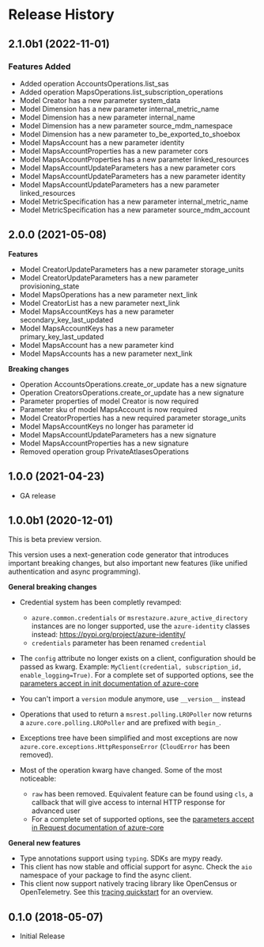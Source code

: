 # Release History

## 2.1.0b1 (2022-11-01)

### Features Added

  - Added operation AccountsOperations.list_sas
  - Added operation MapsOperations.list_subscription_operations
  - Model Creator has a new parameter system_data
  - Model Dimension has a new parameter internal_metric_name
  - Model Dimension has a new parameter internal_name
  - Model Dimension has a new parameter source_mdm_namespace
  - Model Dimension has a new parameter to_be_exported_to_shoebox
  - Model MapsAccount has a new parameter identity
  - Model MapsAccountProperties has a new parameter cors
  - Model MapsAccountProperties has a new parameter linked_resources
  - Model MapsAccountUpdateParameters has a new parameter cors
  - Model MapsAccountUpdateParameters has a new parameter identity
  - Model MapsAccountUpdateParameters has a new parameter linked_resources
  - Model MetricSpecification has a new parameter internal_metric_name
  - Model MetricSpecification has a new parameter source_mdm_account

## 2.0.0 (2021-05-08)

**Features**

  - Model CreatorUpdateParameters has a new parameter storage_units
  - Model CreatorUpdateParameters has a new parameter provisioning_state
  - Model MapsOperations has a new parameter next_link
  - Model CreatorList has a new parameter next_link
  - Model MapsAccountKeys has a new parameter secondary_key_last_updated
  - Model MapsAccountKeys has a new parameter primary_key_last_updated
  - Model MapsAccount has a new parameter kind
  - Model MapsAccounts has a new parameter next_link

**Breaking changes**

  - Operation AccountsOperations.create_or_update has a new signature
  - Operation CreatorsOperations.create_or_update has a new signature
  - Parameter properties of model Creator is now required
  - Parameter sku of model MapsAccount is now required
  - Model CreatorProperties has a new required parameter storage_units
  - Model MapsAccountKeys no longer has parameter id
  - Model MapsAccountUpdateParameters has a new signature
  - Model MapsAccountProperties has a new signature
  - Removed operation group PrivateAtlasesOperations

## 1.0.0 (2021-04-23)

- GA release

## 1.0.0b1 (2020-12-01)

This is beta preview version.

This version uses a next-generation code generator that introduces important breaking changes, but also important new features (like unified authentication and async programming).

**General breaking changes**

- Credential system has been completly revamped:

  - `azure.common.credentials` or `msrestazure.azure_active_directory` instances are no longer supported, use the `azure-identity` classes instead: https://pypi.org/project/azure-identity/
  - `credentials` parameter has been renamed `credential`

- The `config` attribute no longer exists on a client, configuration should be passed as kwarg. Example: `MyClient(credential, subscription_id, enable_logging=True)`. For a complete set of
  supported options, see the [parameters accept in init documentation of azure-core](https://github.com/Azure/azure-sdk-for-python/blob/main/sdk/core/azure-core/CLIENT_LIBRARY_DEVELOPER.md#available-policies)
- You can't import a `version` module anymore, use `__version__` instead
- Operations that used to return a `msrest.polling.LROPoller` now returns a `azure.core.polling.LROPoller` and are prefixed with `begin_`.
- Exceptions tree have been simplified and most exceptions are now `azure.core.exceptions.HttpResponseError` (`CloudError` has been removed).
- Most of the operation kwarg have changed. Some of the most noticeable:

  - `raw` has been removed. Equivalent feature can be found using `cls`, a callback that will give access to internal HTTP response for advanced user
  - For a complete set of
  supported options, see the [parameters accept in Request documentation of azure-core](https://github.com/Azure/azure-sdk-for-python/blob/main/sdk/core/azure-core/CLIENT_LIBRARY_DEVELOPER.md#available-policies)

**General new features**

- Type annotations support using `typing`. SDKs are mypy ready.
- This client has now stable and official support for async. Check the `aio` namespace of your package to find the async client.
- This client now support natively tracing library like OpenCensus or OpenTelemetry. See this [tracing quickstart](https://github.com/Azure/azure-sdk-for-python/tree/main/sdk/core/azure-core-tracing-opentelemetry) for an overview.

## 0.1.0 (2018-05-07)

  - Initial Release